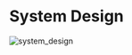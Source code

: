  # System Design
![system_design](https://github.com/user-attachments/assets/3acaad6d-d3fd-4fbb-8a55-10fb7d2c08b7)
